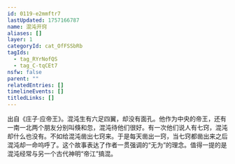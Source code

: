 ```yaml
---
id: 0119-e2mmftr7
lastUpdated: 1757166787
name: 混沌开窍
aliases: []
layer: 1
categoryId: cat_OfFSSbRb
tagIds:
  - tag_RYrNofQS
  - tag_C-tqCEt7
nsfw: false
parent: ""
relatedEntries: []
timelineEvents: []
titledLinks: []
---
```


出自《庄子·应帝王》。混沌生有六足四翼，却没有面孔。他作为中央的帝王，还有一南一北两个朋友分别叫倏和忽，混沌待他们很好。有一次他们说人有七窍，混沌却什么也没有。不如给混沌凿出七窍来。于是每天凿出一窍，当七窍都凿出来之后混沌却一命呜呼了。这个故事表达了作者一贯强调的“无为”的理念。值得一提的是混沌经常与另一个古代神明“帝江”搞混。